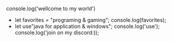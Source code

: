 console.log('wellcome to my world')
- let favorites = "programing & gaming";
console.log(favorites);
- let use"java for application & windows";
console.log('use');
console.log('join on my discord:));

<!---
AmirDrug/AmirDrug is a ✨ special ✨ repository because its `README.md` (this file) appears on your GitHub profile.
You can click the Preview link to take a look at your changes.
--->
